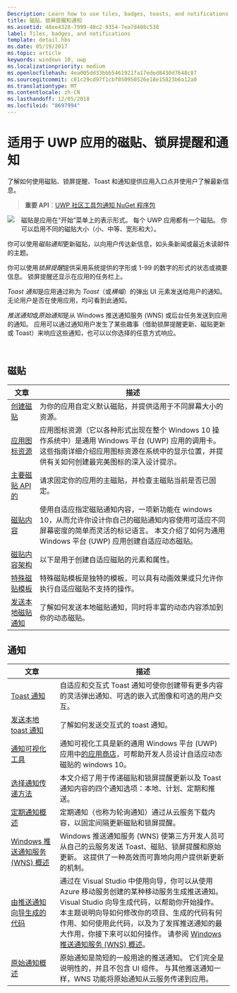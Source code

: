 ```yaml
---
Description: Learn how to use tiles, badges, toasts, and notifications to provide entry points into your app and keep users up-to-date.
title: 磁贴、锁屏提醒和通知
ms.assetid: 48ee4328-7999-40c2-9354-7ea7d488c538
label: Tiles, badges, and notifications
template: detail.hbs
ms.date: 05/19/2017
ms.topic: article
keywords: windows 10, uwp
ms.localizationpriority: medium
ms.openlocfilehash: 4ea005dd33bbb5461921fa17eded8430d7648c87
ms.sourcegitcommit: c01c29cd97f1cbf050950526e18e15823b6a12a0
ms.translationtype: MT
ms.contentlocale: zh-CN
ms.lasthandoff: 12/05/2018
ms.locfileid: "8697994"
---
```

# <a name="tiles-badges-and-notifications-for-uwp-apps"></a>适用于 UWP 应用的磁贴、锁屏提醒和通知
 

了解如何使用磁贴、锁屏提醒、Toast 和通知提供应用入口点并使用户了解最新信息。

> **重要 API**：[UWP 社区工具包通知 NuGet 程序包](https://www.nuget.org/packages/Microsoft.Toolkit.Uwp.Notifications/)

<p><img style="float: left; margin: 0px 15px 15px 0px;" src="images/tile-and-live-tile.png" />
磁贴是应用在“开始”菜单上的表示形式。 每个 UWP 应用都有一个磁贴。 你可以启用不同的磁贴大小（小、中等、宽形和大）。</p>

<p>你可以使用<em>磁贴通知</em>更新磁贴，以向用户传达新信息，如头条新闻或最近未读邮件的主题。</p>

<p>你可以使用<em>锁屏提醒</em>提供采用系统提供的字形或 1-99 的数字的形式的状态或摘要信息。 锁屏提醒还显示在应用的任务栏上。 </p>

<p><em>Toast 通知</em>是应用通过称为 <em>Toast</em>（或<em>横幅</em>）的弹出 UI 元素发送给用户的通知。 无论用户是否在使用应用，均可看到此通知。</p>
<p><em>推送通知</em>或<em>原始通知</em>是从 Windows 推送通知服务 (WNS) 或后台任务发送到应用的通知。 应用可以通过通知用户发生了某些趣事（借助锁屏提醒更新、磁贴更新或 Toast）来响应这些通知，也可以以你选择的任意方式响应。</p>

 
## <a name="tiles"></a>磁贴
| 文章 | 描述 |
| --- | --- |
| [创建磁贴](creating-tiles.md) | 为你的应用自定义默认磁贴，并提供适用于不同屏幕大小的资源。 |
| [应用图标资源](app-assets.md) | 应用图标资源（它以各种形式出现在整个 Windows 10 操作系统中）是通用 Windows 平台 (UWP) 应用的调用卡。 这些指南详细介绍应用图标资源在系统中的显示位置，并提供有关如何创建最完美图标的深入设计提示。 |
| [主要磁贴 API 的](primary-tile-apis.md) | 请求固定你的应用的主磁贴，并检查主磁贴当前是否已固定。 |
| [磁贴内容](create-adaptive-tiles.md) | 使用自适应指定磁贴通知内容，一项新功能在 windows 10，从而允许你设计你自己的磁贴通知内容使用可适应不同屏幕密度的简单而灵活的标记语言。 本文介绍了如何为通用 Windows 平台 (UWP) 应用创建自适应动态磁贴。 |
| [磁贴内容架构](../tiles-and-notifications/tile-schema.md) | 以下是用于创建自适应磁贴的元素和属性。 |
| [特殊磁贴模板](special-tile-templates-catalog.md) | 特殊磁贴模板是独特的模板，可以具有动画效果或只允许你执行自适应磁贴不支持的操作。 |
| [发送本地磁贴通知](sending-a-local-tile-notification.md) | 了解如何发送本地磁贴通知，同时将丰富的动态内容添加到你的动态磁贴。 |


## <a name="notifications"></a>通知

| 文章 | 描述 |
| --- | --- |
| [Toast 通知](adaptive-interactive-toasts.md) | 自适应和交互式 Toast 通知可使你创建带有更多内容的灵活弹出通知、可选的嵌入式图像和可选的用户交互。 |
| [发送本地 toast 通知](send-local-toast.md) | 了解如何发送交互式的 toast 通知。 |
| [通知可视化工具](notifications-visualizer.md) | 通知可视化工具是新的通用 Windows 平台 (UWP) 应用中[的应用商店](https://www.microsoft.com/store/apps/notifications-visualizer/9nblggh5xsl1)，可帮助开发人员设计自适应动态磁贴的 windows 10。 |
| [选择通知传递方法](choosing-a-notification-delivery-method.md) | 本文介绍了用于传递磁贴和锁屏提醒更新以及 Toast 通知内容的四个通知选项：本地、计划、定期和推送。 |
| [定期通知概述](periodic-notification-overview.md) | 定期通知（也称为轮询通知）通过从云服务下载内容，以固定间隔更新磁贴和锁屏提醒。 |
| [Windows 推送通知服务 (WNS) 概述](windows-push-notification-services--wns--overview.md) | Windows 推送通知服务 (WNS) 使第三方开发人员可从自己的云服务发送 Toast、磁贴、锁屏提醒和原始更新。 这提供了一种高效而可靠地向用户提供新更新的机制。 |
| [由推送通知向导生成的代码](the-code-generated-by-the-push-notification-wizard.md) | 通过在 Visual Studio 中使用向导，你可以从使用 Azure 移动服务创建的某种移动服务生成推送通知。 Visual Studio 向导生成代码，以帮助你开始操作。 本主题说明向导如何修改你的项目、生成的代码有何作用、如何使用此代码，以及为了发挥推送通知的最大作用，你接下来可以如何操作。 请参阅 [Windows 推送通知服务 (WNS) 概述](windows-push-notification-services--wns--overview.md)。 |
| [原始通知概述](raw-notification-overview.md) | 原始通知是简短的一般用途的推送通知。 它们完全是说明性的，并且不包含 UI 组件。 与其他推送通知一样，WNS 功能将原始通知从云服务传递到应用。 |
